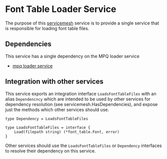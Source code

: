 # Font Table Loader Service
The purpose of this [servicemesh](https://github.com/gravestench/servicemesh) service is
to provide a single service that is responsible for loading font table files.

## Dependencies
This service has a single dependency on the MPQ loader service
* [mpq loader service](../mpqLoader)

## Integration with other services
This service exports an integration interface `LoadsFontTableFiles` with an alias
`Dependencncy` which are intended to be used by other services for dependency
resolution (see servicemesh.HasDependencies), and expose just the methods which
other services should use.
```golang
type Dependency = LoadsFontTableFiles

type LoadsFontTableFiles = interface {
    Load(filepath string) (*font_table.Font, error)
}

```

Other services should use the `LoadsFontTableFiles` or `Dependency` interfaces to resolve
their dependency on this service.
